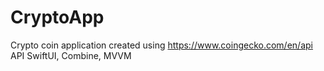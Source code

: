 # CryptoApp
Crypto coin application created using https://www.coingecko.com/en/api API 
SwiftUI, Combine, MVVM
